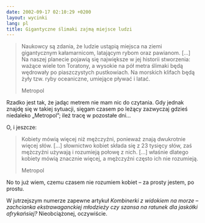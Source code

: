 ```yaml
---
date: 2002-09-17 02:10:29 +0200
layout: wycinki
lang: pl
title: Gigantyczne ślimaki zajmą miejsce ludzi
---
```


> Naukowcy są zdania, że ludzie ustąpią miejsca na ziemi gigantycznym kałamarnicom, latającym rybom oraz pawianom. […] Na naszej planecie pojawią się największe w jej historii stworzenia: ważące wiele ton Toratony, a wysokie na pół metra ślimaki będą wędrowały po piaszczystych pustkowiach. Na morskich klifach będą żyły tzw. ryby oceaniczne, umiejące pływać i latać.
>
> Metropol

Rzadko jest tak, że jadąc metrem nie mam nic do czytania. Gdy jednak znajdę się w takiej sytuacji, sięgam czasem po leżący zazwyczaj gdzieś niedaleko „Metropol”; ileż tracę w pozostałe dni…

O, i jeszcze:

> Kobiety mówią więcej niż mężczyźni, ponieważ znają dwukrotnie więcej słów. […] słownictwo kobiet składa się z 23 tysięcy słów, zaś mężczyźni używają i rozumieją połowę z nich. […] właśnie dlatego kobiety mówią znacznie więcej, a mężczyźni często ich nie rozumieją.
>
> Metropol

No to już wiem, czemu czasem nie rozumiem kobiet – za prosty jestem, po prostu.

W jutrzejszym numerze zapewne artykuł <cite>Kombinerki z widokiem na morze – zachcianka ekstrawaganckiej młodzieży czy szansa na ratunek dla jaskółki afrykańsiej?</cite> Nieobciążonej, oczywiście.
